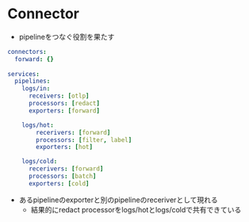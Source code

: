 # Connector

* pipelineをつなぐ役割を果たす

```yaml
connectors:
  forward: {}
  
services:
  pipelines:
    logs/in:
      receivers: [otlp]
      processors: [redact]
      exporters: [forward]

    logs/hot:
        recerivers: [forward]
        processors: [filter, label]
        exporters: [hot]

    logs/cold:
      recerivers: [forward]
      processors: [batch]
      exporters: [cold]
```

* あるpipelineのexporterと別のpipelineのreceriverとして現れる
  * 結果的にredact processorをlogs/hotとlogs/coldで共有できている
